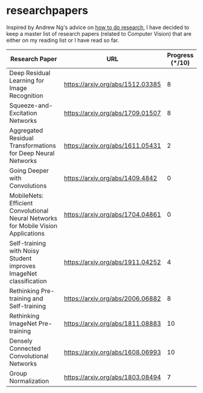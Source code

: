 # researchpapers
Inspired by Andrew Ng's advice on [how to do research](https://youtu.be/733m6qBH-jI?t=201), I have decided to keep a master list of research papers (related to Computer Vision) that are either on my reading list or I have read so far.

| Research Paper                                                                       | URL                              | Progress (*/10) |
|--------------------------------------------------------------------------------------|----------------------------------|-----------------|
| Deep   Residual Learning for Image Recognition                                       | https://arxiv.org/abs/1512.03385 |               8 |
| Squeeze-and-Excitation   Networks                                                    | https://arxiv.org/abs/1709.01507 |               8 |
| Aggregated   Residual Transformations for Deep Neural Networks                       | https://arxiv.org/abs/1611.05431 |               2 |
| Going   Deeper with Convolutions                                                     | https://arxiv.org/abs/1409.4842  |               0 |
| MobileNets:   Efficient Convolutional Neural Networks for Mobile Vision Applications | https://arxiv.org/abs/1704.04861 |               0 |
| Self-training   with Noisy Student improves ImageNet classification                  | https://arxiv.org/abs/1911.04252 |               4 |
| Rethinking Pre-training and Self-training                                            | https://arxiv.org/abs/2006.06882 |               8 |
| Rethinking ImageNet Pre-training                                                     | https://arxiv.org/abs/1811.08883 |              10 |
| Densely Connected Convolutional Networks                                             | https://arxiv.org/abs/1608.06993 |              10 |
| Group Normalization                                                                  | https://arxiv.org/abs/1803.08494 |               7 |